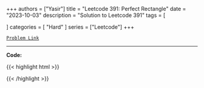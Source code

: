 
+++
authors = ["Yasir"]
title = "Leetcode 391: Perfect Rectangle"
date = "2023-10-03"
description = "Solution to Leetcode 391"
tags = [
    
]
categories = [
    "Hard"
]
series = ["Leetcode"]
+++



[`Problem Link`](https://leetcode.com/problems/perfect-rectangle/description/)

---

**Code:**

{{< highlight html >}}

{{< /highlight >}}

